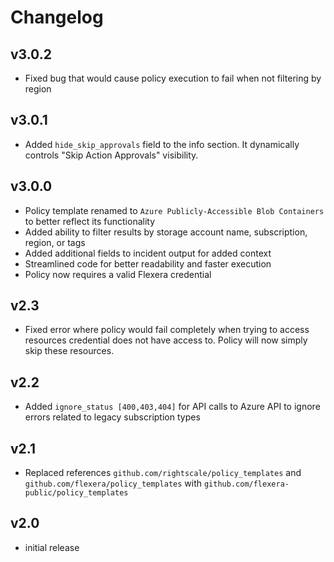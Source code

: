 # Changelog

## v3.0.2

- Fixed bug that would cause policy execution to fail when not filtering by region

## v3.0.1

- Added `hide_skip_approvals` field to the info section. It dynamically controls "Skip Action Approvals" visibility.

## v3.0.0

- Policy template renamed to `Azure Publicly-Accessible Blob Containers` to better reflect its functionality
- Added ability to filter results by storage account name, subscription, region, or tags
- Added additional fields to incident output for added context
- Streamlined code for better readability and faster execution
- Policy now requires a valid Flexera credential

## v2.3

- Fixed error where policy would fail completely when trying to access resources credential does not have access to. Policy will now simply skip these resources.

## v2.2

- Added `ignore_status [400,403,404]` for API calls to Azure API to ignore errors related to legacy subscription types

## v2.1

- Replaced references `github.com/rightscale/policy_templates` and `github.com/flexera/policy_templates` with `github.com/flexera-public/policy_templates`

## v2.0

- initial release
